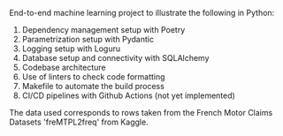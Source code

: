 End-to-end machine learning project to illustrate the following in Python:

1. Dependency management setup with Poetry
2. Parametrization setup with Pydantic
3. Logging setup with Loguru
4. Database setup and connectivity with SQLAlchemy
5. Codebase architecture
6. Use of linters to check code formatting
7. Makefile to automate the build process
8. CI/CD pipelines with Github Actions  (not yet implemented)

The data used corresponds to rows taken from the French Motor Claims Datasets 'freMTPL2freq' from Kaggle.
